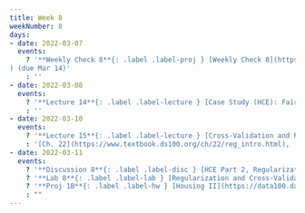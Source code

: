 ```yaml
---
title: Week 8
weekNumber: 8
days:
- date: 2022-03-07
  events:
    ? '**Weekly Check 8**{: .label .label-proj } [Weekly Check 8](https://forms.gle/ASXkFD6EYqWcZaSXA
) (due Mar 14)'
    : ''
- date: 2022-03-08
  events:
    ? '**Lecture 14**{: .label .label-lecture } [Case Study (HCE): Fairness in Housing Appraisal](lecture/lec14)'
    : ''
- date: 2022-03-10
  events:
    ? '**Lecture 15**{: .label .label-lecture } [Cross-Validation and Regularization](lecture/lec15)'
    : '[Ch. 22](https://www.textbook.ds100.org/ch/22/reg_intro.html), [21.3](https://www.textbook.ds100.org/ch/21/bias_cv.html)'
- date: 2022-03-11
  events:
    ? '**Discussion 8**{: .label .label-disc } [HCE Part 2, Regularization](https://drive.google.com/file/d/1jQ05W7Hl2pW2O1iTOg3_ZD6cQrqZV3xK/view?usp=sharing) ([Budget Fact Sheet](https://docs.google.com/document/d/1rHLldZF3mti3IBXH_BJ8IIksbUq__uMG3tzIRfKAK7c/edit?usp=sharing)) ([solutions](https://drive.google.com/file/d/1IaP98M-yPW563aXnf8UrFMI1eJAPcGzH/view?usp=sharing))'
    ? '**Lab 8**{: .label .label-lab } [Regularization and Cross-Validation](https://data100.datahub.berkeley.edu/hub/user-redirect/git-pull?repo=https%3A%2F%2Fgithub.com%2FDS-100%2Fsp22&branch=main&urlpath=lab%2Ftree%2Fsp22%2Flab%2Flab08%2Flab08.ipynb) (due Mar 15)'
    ? '**Proj 1B**{: .label .label-hw } [Housing II](https://data100.datahub.berkeley.edu/hub/user-redirect/git-pull?repo=https%3A%2F%2Fgithub.com%2FDS-100%2Fsp22&branch=main&urlpath=lab%2Ftree%2Fsp22%2Fproj%2Fproj1b%2Fproj1b.ipynb) (due Mar 17)'
    : ""
---
```

